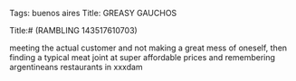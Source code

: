 Tags: buenos aires
Title: GREASY GAUCHOS
  
Title:# (RAMBLING 143517610703)
  
meeting the actual customer and not making a great mess of oneself, then finding a typical meat joint at super affordable prices and remembering argentineans restaurants in xxxdam